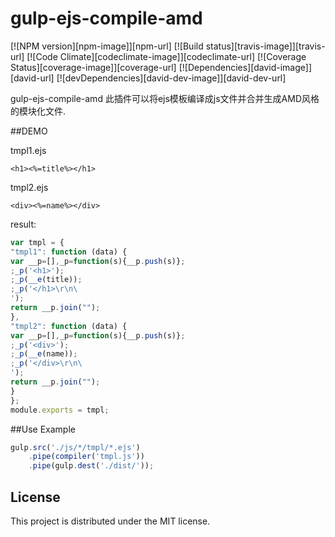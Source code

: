 # gulp-ejs-compile-amd

[![NPM version][npm-image]][npm-url] [![Build status][travis-image]][travis-url] [![Code Climate][codeclimate-image]][codeclimate-url] [![Coverage Status][coverage-image]][coverage-url] [![Dependencies][david-image]][david-url] [![devDependencies][david-dev-image]][david-dev-url]

gulp-ejs-compile-amd 此插件可以将ejs模板编译成js文件并合并生成AMD风格的模块化文件.

##DEMO

tmpl1.ejs
```ejs
<h1><%=title%></h1>
```
tmpl2.ejs
```ejs
<div><%=name%></div>
```
result:
```javascript
var tmpl = {
"tmpl1": function (data) {
var __p=[],_p=function(s){__p.push(s)};
;_p('<h1>');
;_p(__e(title));
;_p('</h1>\r\n\
');
return __p.join("");
},
"tmpl2": function (data) {
var __p=[],_p=function(s){__p.push(s)};
;_p('<div>');
;_p(__e(name));
;_p('</div>\r\n\
');
return __p.join("");
}
};
module.exports = tmpl;
```

##Use Example
```javascript
gulp.src('./js/*/tmpl/*.ejs')
	.pipe(compiler('tmpl.js'))
	.pipe(gulp.dest('./dist/'));
```


## License

This project is distributed under the MIT license.

